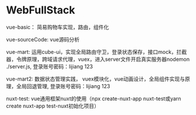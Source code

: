 # WebFullStack

vue-basic： 简易购物车实现，路由，组件化

vue-sourceCode: vue源码分析

vue-mart: 运用cube-ui，实现全局路由守卫，登录状态保存，接口mock，拦截器，令牌原理，跨域请求代理，vuex，进入server文件开启真实服务器nodemon ./server.js, 登录账号密码：lijiang  123

vue-mart2: 数据状态管理实践， vuex模块化，vue动画设计，全局组件实现与原理，全局回退管理, 登录账号密码：lijiang  123

nuxt-test: vue通用框架nuxt的使用（npx create-nuxt-app nuxt-test或yarn create nuxt-app test-nuxt初始化项目）